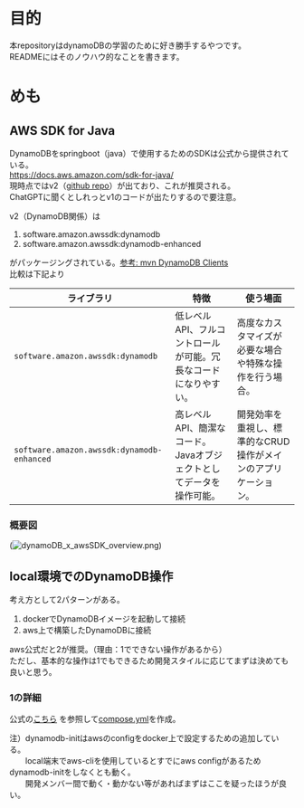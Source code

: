 # 目的

本repositoryはdynamoDBの学習のために好き勝手するやつです。\
READMEにはそのノウハウ的なことを書きます。

# めも

## AWS SDK for Java

DynamoDBをspringboot（java）で使用するためのSDKは公式から提供されている。\
https://docs.aws.amazon.com/sdk-for-java/ \
現時点ではv2（[github repo](https://github.com/aws/aws-sdk-java-v2)）が出ており、これが推奨される。\
ChatGPTに聞くとしれっとv1のコードが出たりするので要注意。

v2（DynamoDB関係）は
1. software.amazon.awssdk:dynamodb
2. software.amazon.awssdk:dynamodb-enhanced

がパッケージングされている。[参考: mvn DynamoDB Clients](https://mvnrepository.com/open-source/dynamodb-clients?p=1)\
比較は下記より

| **ライブラリ**                                  | **特徴**                                | **使う場面**                          |
|--------------------------------------------|---------------------------------------|-----------------------------------|
| `software.amazon.awssdk:dynamodb`          | 低レベルAPI、フルコントロールが可能。冗長なコードになりやすい。     | 高度なカスタマイズが必要な場合や特殊な操作を行う場合。       |
| `software.amazon.awssdk:dynamodb-enhanced` | 高レベルAPI、簡潔なコード。Javaオブジェクトとしてデータを操作可能。 | 開発効率を重視し、標準的なCRUD操作がメインのアプリケーション。 |

### 概要図
(![dynamoDB_x_awsSDK_overview.png](https://docs.aws.amazon.com/images/amazondynamodb/latest/developerguide/images/SDKSupport.png))

## local環境でのDynamoDB操作

考え方として2パターンがある。
1. dockerでDynamoDBイメージを起動して接続
2. aws上で構築したDynamoDBに接続

aws公式だと2が推奨。（理由：1でできない操作があるから）\
ただし、基本的な操作は1でもできるため開発スタイルに応じてまずは決めても良いと思う。

### 1の詳細

公式の[こちら](https://docs.aws.amazon.com/amazondynamodb/latest/developerguide/DynamoDBLocal.DownloadingAndRunning.html)
を参照して[compose.yml](./compose.yml)を作成。

注）dynamodb-initはawsのconfigをdocker上で設定するための追加している。\
　　local端末でaws-cliを使用しているとすでにaws configがあるためdynamodb-initをしなくとも動く。\
　　開発メンバー間で動く・動かない等があればまずはここを疑ったほうが良い。


